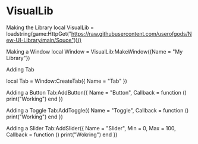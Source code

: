  # VisualLib
 
 Making the Library
 local VisualLib = loadstring(game:HttpGet("https://raw.githubusercontent.com/userofgods/New-UI-Library/main/Souce"))()
 
 Making a Window
 local Window = VisualLib:MakeWindow({Name = "My Library"})
 
 Adding Tab
 
 local Tab = Window:CreateTab({
    Name = "Tab"
 })
 
 Adding a Button
 Tab:AddButton({
    Name = "Button",
    Callback = function ()
        print("Working")
    end
 })
 
 Adding a Toggle
 Tab:AddToggle({
    Name = "Toggle",
    Callback = function ()
        print("Working")
    end
 })
 
 
 Adding a Slider
 Tab:AddSlider({
    Name = "Slider",
    Min = 0,
    Max = 100,
    Callback = function ()
        print("Wokring")
    end
 })

